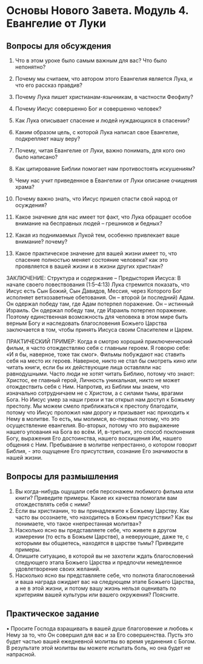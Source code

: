 	
# Основы Нового Завета. Модуль 4. Евангелие от Луки

## Вопросы для обсуждения

1.	Что в этом уроке было самым важным для вас? Что было непонятно?

2.	Почему мы считаем, что автором этого Евангелия является Лука, и что его рассказ правдив? 

3.	Почему Лука пишет христианам-язычникам, в частности Феофилу? 

4.	 Почему Иисус совершенно Бог и совершенно человек? 

5.	Как Лука описывает спасение и людей нуждающихся в спасении? 


6.	Каким образом цель, с которой Лука написал свое Евангелие, подкрепляет нашу веру? 

7.	Почему, читая Евангелие от Луки, важно понимать, для кого оно было написано? 

8.	Как цитирование Библии помогает нам противостоять искушениям? 

9.	Чему нас учит приведенное в Евангелии от Луки описание очищения храма? 

10.	Почему важно знать, что Иисус пришел спасти свой народ от осуждения? 

11.	Какое значение для нас имеет тот факт, что Лука обращает особое внимание на бесправных людей – грешников и бедных? 

12.	Какая из поднимаемых Лукой тем, особенно привлекает ваше внимание? почему? 

13.	Какое практическое значение для вашей жизни имеет то, что спасение полностью меняет состояние человека? как это проявляется в вашей жизни и в жизни других христиан? 



 
ЗАКЛЮЧЕНИЕ: 
Структура и содержание – Предыстория Иисуса: В начале своего повествования  (1:5–4:13) Лука стремится показать, что Иисус есть Сын Божий, Сын Давидов, Мессия, через Которого Бог исполняет ветхозаветные обетования. Он – второй (и последний) Адам. Он одержал победу там, где Адам потерпел поражение. Он – истинный Израиль. Он одержал победу там, где Израиль потерпел поражение. Поэтому единственная возможность для человека в этом мире быть верным Богу и наследовать благословения Божьего Царства заключается в том, чтобы принять Иисуса своим Спасителем и Царем. 

ПРАКТИЧЕСКИЙ ПРИМЕР: Когда я смотрю хороший приключенческий фильм, я часто отождествляю себя с главным героем. Я говорю себе: «И я бы, наверное, тоже так смог». Фильмы побуждают нас ставить себя на место их героев. Наверное, никто не стал бы смотреть кино или читать книги, если бы их действующие лица оставляли нас равнодушными. 
Часто люди не хотят читать Библию, потому что знают: Христос, ее главный герой, Личность уникальная, никто не может отождествить себя с Ним. Напротив, из Библии мы знаем, что изначально сотрудничаем не с Христом, а с силами тьмы, врагами Бога. Но Иисус умер за наши грехи и так открыл нам доступ к Божьему престолу. Мы можем смело приближаться к престолу благодати, потому что Иисус проложил нам дорогу и призывает нас приходить к Нему в молитве. То есть, мы молимся, во-первых потому, что это осуществление евангелия. Во-вторых, потому что это выражение нашего упования на Бога во всём.
И, в-третьих, это способ поклонения Богу, выражения Его достоинства, нашего восхищения Им, нашего общения с Ним. Пребывание в молитве непрестанно, о котором говорит Библия, - это ощущение Его присутствия, сознание Его значимости в нашей жизни.

## Вопросы для размышления
1.	Вы когда-нибудь ощущали себя персонажем любимого фильма или книги? Приведите примеры. Какие их качества помогали вам отождествлять себя с ними?
2.	Если вы христианин, то вы принадлежите к Божьему Царству. Как часто вы осознаете, что находитесь в Божьем присутствии? Как вы понимаете, что такое «непрестанная молитва»? 
3.	Насколько ясно вы представляете себе, что живете в другом измерении (то есть в Божьем Царстве), а неверующие, даже те, с которыми вы общаетесь, находятся в царстве тьмы? Приведите примеры.
4.	Опишите ситуацию, в которой вы не захотели ждать благословений следующего этапа Божьего Царства и предпочли немедленное удовлетворение своих желаний.
5.	Насколько ясно вы представляете себе, что полнота благословений и ваша награда ожидает вас на следующем этапе Божьего Царства, а не в этой жизни, и потому вашу жизнь нельзя оценивать по критериям вашей культуры или вашего окружения?  Поясните.

## Практическое задание
•	Просите Господа взращивать в вашей душе благоговение и любовь к Нему за то, что Он совершил для вас и за Его совершенства. Пусть это будет частью вашей ежедневной молитвы во время уединения с Богом. В результате этой молитвы вы можете испытать боль, но она будет не напрасной. 
